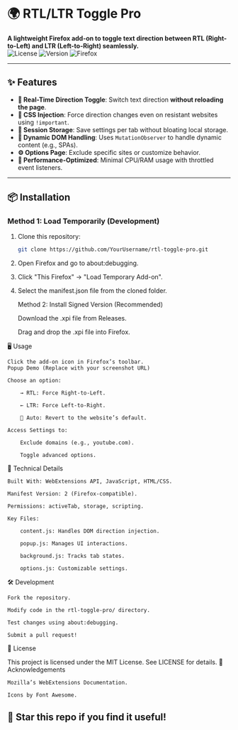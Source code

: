 # 🌍 RTL/LTR Toggle Pro 

**A lightweight Firefox add-on to toggle text direction between RTL (Right-to-Left) and LTR (Left-to-Right) seamlessly.**  
![License](https://img.shields.io/badge/License-MIT-green) ![Version](https://img.shields.io/badge/Version-2.1-blue) ![Firefox](https://img.shields.io/badge/Firefox-100%25%20compatible-orange)

---

## ✨ Features
- **🔁 Real-Time Direction Toggle**: Switch text direction **without reloading the page**.
- **🎨 CSS Injection**: Force direction changes even on resistant websites using `!important`.
- **📂 Session Storage**: Save settings per tab without bloating local storage.
- **👀 Dynamic DOM Handling**: Uses `MutationObserver` to handle dynamic content (e.g., SPAs).
- **⚙️ Options Page**: Exclude specific sites or customize behavior.
- **🚀 Performance-Optimized**: Minimal CPU/RAM usage with throttled event listeners.

---

## 📦 Installation

### Method 1: Load Temporarily (Development)
1. Clone this repository:
   ```bash
   git clone https://github.com/YourUsername/rtl-toggle-pro.git
2. Open Firefox and go to about:debugging.
3. Click "This Firefox" → "Load Temporary Add-on".
4. Select the manifest.json file from the cloned folder.

   Method 2: Install Signed Version (Recommended)

    Download the .xpi file from Releases.

    Drag and drop the .xpi file into Firefox.

🖥️ Usage

    Click the add-on icon in Firefox’s toolbar.
    Popup Demo (Replace with your screenshot URL)

    Choose an option:

        → RTL: Force Right-to-Left.

        ← LTR: Force Left-to-Right.

        🔄 Auto: Revert to the website’s default.

    Access Settings to:

        Exclude domains (e.g., youtube.com).

        Toggle advanced options.

🔧 Technical Details

    Built With: WebExtensions API, JavaScript, HTML/CSS.

    Manifest Version: 2 (Firefox-compatible).

    Permissions: activeTab, storage, scripting.

    Key Files:

        content.js: Handles DOM direction injection.

        popup.js: Manages UI interactions.

        background.js: Tracks tab states.

        options.js: Customizable settings.

🛠️ Development

    Fork the repository.

    Modify code in the rtl-toggle-pro/ directory.

    Test changes using about:debugging.

    Submit a pull request!

📜 License

This project is licensed under the MIT License.
See LICENSE for details.
🙏 Acknowledgements

    Mozilla’s WebExtensions Documentation.

    Icons by Font Awesome.

🌟 Star this repo if you find it useful!
---



